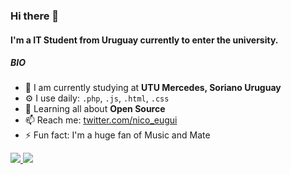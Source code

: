 ### Hi there 👋

#### I'm a IT Student from Uruguay currently to enter the university.


##### BIO

- 🏢 I am currently studying at **UTU Mercedes, Soriano Uruguay**
- ⚙️ I use daily: `.php`, `.js`, `.html`, `.css`
- 🌱 Learning all about **Open Source**
- 📫 Reach me: [twitter.com/nico_eugui](https://twitter.com/nico_eugui)
- ⚡️ Fun fact: I'm a huge fan of Music and Mate
<a href="https://github.com/NicoEugui">
  <img src="https://github-readme-stats.vercel.app/api?username=NicoEugui&show_icons=true&show_icons=true&count_private=true&theme=dark" />
</a>
<a href="https://github.com/NicoEugui">
  <img src="https://github-readme-stats.vercel.app/api/top-langs/?username=NicoEugui&layout=compact&theme=dark"/>
</a>
 














